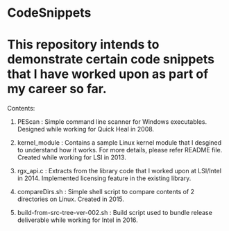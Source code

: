 # CodeSnippets
# This repository intends to demonstrate certain code snippets that I have worked upon as part of my career so far.

Contents:

1. PEScan : Simple command line scanner for Windows executables. Designed while working for Quick Heal in 2008.

2. kernel_module : Contains a sample Linux kernel module that I desgined to understand how it works. For more details, please refer       README file. Created while working for LSI in 2013.


3. rgx_api.c : Extracts from the library code that I worked upon at LSI/Intel in 2014. Implemented licensing feature in the existing library.

4. compareDirs.sh : Simple shell script to compare contents of 2 directories on Linux. Created in 2015.

5. build-from-src-tree-ver-002.sh : Build script used to bundle release deliverable while working for Intel in 2016.

